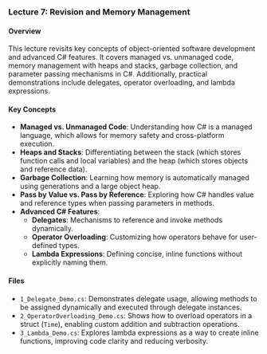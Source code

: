 ### Lecture 7: Revision and Memory Management

#### Overview
This lecture revisits key concepts of object-oriented software development and advanced C# features. It covers managed vs. unmanaged code, memory management with heaps and stacks, garbage collection, and parameter passing mechanisms in C#. Additionally, practical demonstrations include delegates, operator overloading, and lambda expressions.

#### Key Concepts
- **Managed vs. Unmanaged Code**: Understanding how C# is a managed language, which allows for memory safety and cross-platform execution.
- **Heaps and Stacks**: Differentiating between the stack (which stores function calls and local variables) and the heap (which stores objects and reference data).
- **Garbage Collection**: Learning how memory is automatically managed using generations and a large object heap.
- **Pass by Value vs. Pass by Reference**: Exploring how C# handles value and reference types when passing parameters in methods.
- **Advanced C# Features**:
  - **Delegates**: Mechanisms to reference and invoke methods dynamically.
  - **Operator Overloading**: Customizing how operators behave for user-defined types.
  - **Lambda Expressions**: Defining concise, inline functions without explicitly naming them.

#### Files
- `1_Delegate_Demo.cs`: Demonstrates delegate usage, allowing methods to be assigned dynamically and executed through delegate instances.
- `2_OperatorOverloading_Demo.cs`: Shows how to overload operators in a struct (`Time`), enabling custom addition and subtraction operations.
- `3_Lambda_Demo.cs`: Explores lambda expressions as a way to create inline functions, improving code clarity and reducing verbosity.